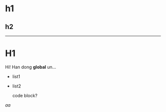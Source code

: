 h1
============
h2
------------
------------
# H1

Hi! Han dong **global** un...


* list1
* list2

    code block?

_aa_




